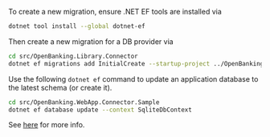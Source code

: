 To create a new migration, ensure .NET EF tools are installed via
```zsh
dotnet tool install --global dotnet-ef
```

Then create a new migration for a DB provider via
```zsh
cd src/OpenBanking.Library.Connector
dotnet ef migrations add InitialCreate --startup-project ../OpenBanking.WebApp.Connector --context SqliteDbContext --output-dir Migrations/SqliteMigrations
```

Use the following ```dotnet ef``` command to update an application database to the latest schema (or create it).

```zsh
cd src/OpenBanking.WebApp.Connector.Sample
dotnet ef database update --context SqliteDbContext 
```

See [here](https://docs.microsoft.com/en-us/ef/core/managing-schemas/migrations/?tabs=dotnet-core-cli) for more info.